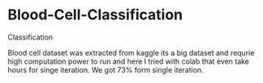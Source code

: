 # Blood-Cell-Classification
Classification

Blood cell dataset was extracted from kaggle its a big dataset and requrie high computation power to run and here I tried with colab that even take hours for singe iteration. We got 73% form single iteration.
